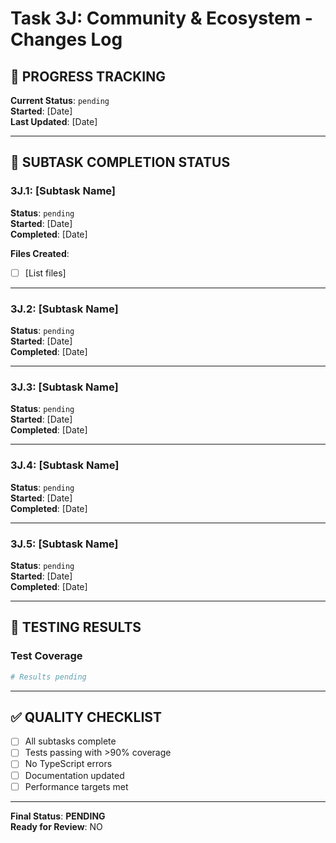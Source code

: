 # Task 3J: Community & Ecosystem - Changes Log

## **📝 PROGRESS TRACKING**

**Current Status**: `pending`  
**Started**: [Date]  
**Last Updated**: [Date]

---

## **🎯 SUBTASK COMPLETION STATUS**

### **3J.1: [Subtask Name]**
**Status**: `pending`  
**Started**: [Date]  
**Completed**: [Date]

**Files Created**:
- [ ] [List files]

---

### **3J.2: [Subtask Name]**
**Status**: `pending`  
**Started**: [Date]  
**Completed**: [Date]

---

### **3J.3: [Subtask Name]**
**Status**: `pending`  
**Started**: [Date]  
**Completed**: [Date]

---

### **3J.4: [Subtask Name]**
**Status**: `pending`  
**Started**: [Date]  
**Completed**: [Date]

---

### **3J.5: [Subtask Name]**
**Status**: `pending`  
**Started**: [Date]  
**Completed**: [Date]

---

## **🧪 TESTING RESULTS**

### **Test Coverage**
```bash
# Results pending
```

---

## **✅ QUALITY CHECKLIST**

- [ ] All subtasks complete
- [ ] Tests passing with >90% coverage
- [ ] No TypeScript errors
- [ ] Documentation updated
- [ ] Performance targets met

---

**Final Status**: **PENDING**  
**Ready for Review**: NO

